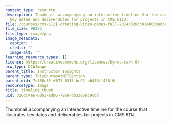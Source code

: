 ```yaml
---
content_type: resource
description: Thumbnail accompanying an interactive timeline for the course that illustrates
  key dates and deliverables for projects in CMS.611J.
file: /courses/cms-611j-creating-video-games-fall-2014/326dc4a680b3edb67958bb3386ac9cdd_timeline_thumb.png
file_size: 96223
file_type: image/png
image_metadata:
  caption: ''
  credit: ''
  image-alt: ''
learning_resource_types: []
license: https://creativecommons.org/licenses/by-nc-sa/4.0/
ocw_type: OCWImage
parent_title: Instructor Insights
parent_type: ThisCourseAtMITSection
parent_uid: 7cf88c38-e571-6315-bc92-a6436ff438f6
resourcetype: Image
title: timeline_thumb
uid: 326dc4a6-80b3-edb6-7958-bb3386ac9cdd
---
```

Thumbnail accompanying an interactive timeline for the course that illustrates key dates and deliverables for projects in CMS.611J.
